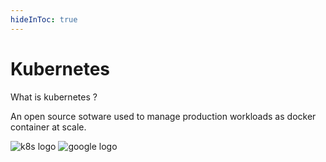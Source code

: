 ```yaml
---
hideInToc: true
---
```

# Kubernetes

What is kubernetes ?

An open source sotware used to manage production workloads as docker container at scale.

![k8s logo](/guillaume/logos/kubernetes-logo.png)
![google logo](/guillaume/logos/google-logo.jpg)

<!--
Google open-sourced the Kubernetes project in 2014.
Kubernetes combines over 15 years of Google's experience running production workloads at scale with best-of-breed ideas and practices from the community
-->